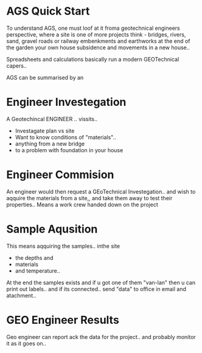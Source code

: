 AGS Quick Start
=============================

To understand AGS, one must loof at it froma geotechnical engineers
perspective, where a site is one of more  projects
think - bridges, rivers, sand, gravel roads
or railway embenkments and earthworks at the end of the garden
your own house subsidence and movements in a new house..

Spreadsheets and calculations basically
run a modern GEOTechnical capers..

AGS can be summarised by an

Engineer Investegation
========================
A Geotechincal ENGINEER .. vissits..

- Investagate plan vs site
- Want to know conditions of "materials"..
- anything from a new bridge
- to a problem with foundation in your house


Engineer Commision
=====================

An engineer would then request a 
GEoTechnical Investegation..
and wish to aqquire the materials
from a site,,
and take them away to test their properties..
Means a work crew handed down on the project


Sample Aqusition
=====================
This means aqquiring the samples..
inthe site
- the depths and 
- materials
- and temperature..

At the end the samples exists and
if u got one of them "van-lan"
then u can print out labels..
and if its connected..
send "data" to office in email and atachment..


GEO Engineer Results
=====================
Geo engineer can report ack the data for the project..
and probably monitor it as it goes on..


